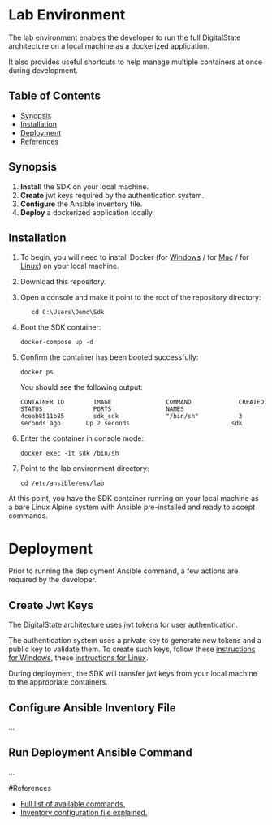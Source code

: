 # Lab Environment

The lab environment enables the developer to run the full DigitalState architecture on a local machine as a dockerized application.

It also provides useful shortcuts to help manage multiple containers at once during development.

## Table of Contents

- [Synopsis](#synopsis)
- [Installation](#installation)
- [Deployment](#deployment)
- [References](#references)

## Synopsis

1. **Install** the SDK on your local machine.
2. **Create** jwt keys required by the authentication system.
3. **Configure** the Ansible inventory file.
4. **Deploy** a dockerized application locally.

## Installation

1. To begin, you will need to install Docker (for [Windows](https://www.docker.com/docker-windows) / for [Mac](https://docs.docker.com/docker-for-mac) / for [Linux](https://docs.docker.com/engine/installation/#server)) on your local machine.

2. Download this repository.

3. Open a console and make it point to the root of the repository directory:

   ```
      cd C:\Users\Demo\Sdk
   ```

4. Boot the SDK container:

   ```
   docker-compose up -d
   ```

5. Confirm the container has been booted successfully:

   ```
   docker ps
   ```
   
   You should see the following output:
   
   ```
   CONTAINER ID        IMAGE               COMMAND             CREATED             STATUS              PORTS               NAMES
   4ceab8511b85        sdk_sdk             "/bin/sh"           3 seconds ago       Up 2 seconds                            sdk
   ```

6. Enter the container in console mode:

   ```
   docker exec -it sdk /bin/sh
   ```

7. Point to the lab environment directory:

    ```
    cd /etc/ansible/env/lab
    ```

At this point, you have the SDK container running on your local machine as a bare Linux Alpine system with Ansible pre-installed and ready to accept commands. 

# Deployment

Prior to running the deployment Ansible command, a few actions are required by the developer.

## Create Jwt Keys

The DigitalState architecture uses [jwt](https://jwt.io/introduction/) tokens for user authentication. 

The authentication system uses a private key to generate new tokens and a public key to validate them. To create such keys, follow these [instructions for Windows](https://www.ssh.com/ssh/putty/windows/puttygen), these [instructions for Linux](https://www.ssh.com/ssh/putty/linux/puttygen).

During deployment, the SDK will transfer jwt keys from your local machine to the appropriate containers.

## Configure Ansible Inventory File

...

## Run Deployment Ansible Command

...

#References

- [Full list of available commands.](commands.md)
- [Inventory configuration file explained.](configurations.md)
